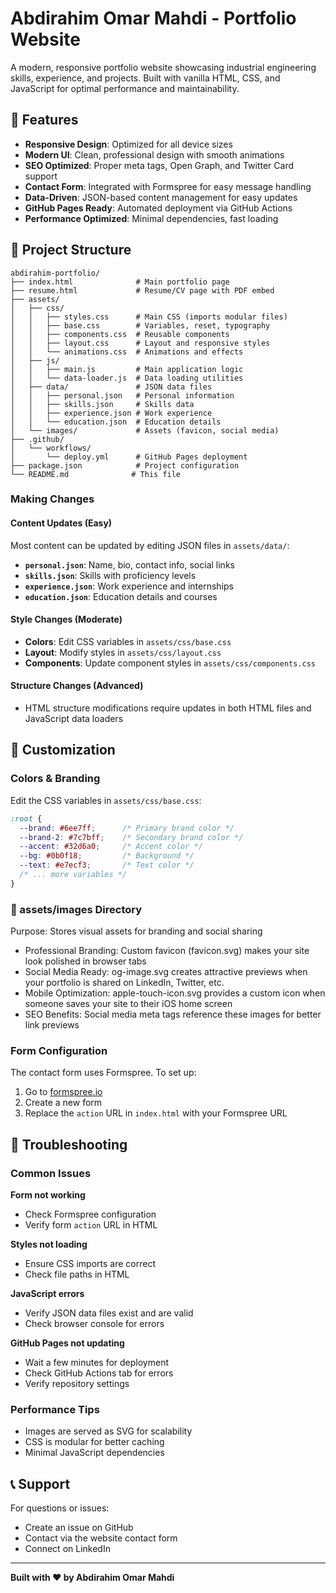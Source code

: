 # Abdirahim Omar Mahdi - Portfolio Website

A modern, responsive portfolio website showcasing industrial engineering skills, experience, and projects. Built with vanilla HTML, CSS, and JavaScript for optimal performance and maintainability.

## 🚀 Features

- **Responsive Design**: Optimized for all device sizes
- **Modern UI**: Clean, professional design with smooth animations
- **SEO Optimized**: Proper meta tags, Open Graph, and Twitter Card support
- **Contact Form**: Integrated with Formspree for easy message handling
- **Data-Driven**: JSON-based content management for easy updates
- **GitHub Pages Ready**: Automated deployment via GitHub Actions
- **Performance Optimized**: Minimal dependencies, fast loading

## 📁 Project Structure

```
abdirahim-portfolio/
├── index.html              # Main portfolio page
├── resume.html             # Resume/CV page with PDF embed
├── assets/
│   ├── css/
│   │   ├── styles.css      # Main CSS (imports modular files)
│   │   ├── base.css        # Variables, reset, typography
│   │   ├── components.css  # Reusable components
│   │   ├── layout.css      # Layout and responsive styles
│   │   └── animations.css  # Animations and effects
│   ├── js/
│   │   ├── main.js         # Main application logic
│   │   └── data-loader.js  # Data loading utilities
│   ├── data/               # JSON data files
│   │   ├── personal.json   # Personal information
│   │   ├── skills.json     # Skills data
│   │   ├── experience.json # Work experience
│   │   └── education.json  # Education details
│   └── images/             # Assets (favicon, social media)
├── .github/
│   └── workflows/
│       └── deploy.yml      # GitHub Pages deployment
├── package.json            # Project configuration
└── README.md              # This file
```

### Making Changes

#### Content Updates (Easy)
Most content can be updated by editing JSON files in `assets/data/`:

- **`personal.json`**: Name, bio, contact info, social links
- **`skills.json`**: Skills with proficiency levels
- **`experience.json`**: Work experience and internships
- **`education.json`**: Education details and courses

#### Style Changes (Moderate)
- **Colors**: Edit CSS variables in `assets/css/base.css`
- **Layout**: Modify styles in `assets/css/layout.css`
- **Components**: Update component styles in `assets/css/components.css`

#### Structure Changes (Advanced)
- HTML structure modifications require updates in both HTML files and JavaScript data loaders

## 🎨 Customization

### Colors & Branding
Edit the CSS variables in `assets/css/base.css`:
```css
:root {
  --brand: #6ee7ff;      /* Primary brand color */
  --brand-2: #7c7bff;    /* Secondary brand color */
  --accent: #32d6a0;     /* Accent color */
  --bg: #0b0f18;         /* Background */
  --text: #e7ecf3;       /* Text color */
  /* ... more variables */
}
```

### 📸 assets/images Directory
Purpose: Stores visual assets for branding and social sharing

- Professional Branding: Custom favicon (favicon.svg) makes your site look polished in browser tabs
- Social Media Ready: og-image.svg creates attractive previews when your portfolio is shared on LinkedIn, Twitter, etc.
- Mobile Optimization: apple-touch-icon.svg provides a custom icon when someone saves your site to their iOS home screen
- SEO Benefits: Social media meta tags reference these images for better link previews


### Form Configuration
The contact form uses Formspree. To set up:
1. Go to [formspree.io](https://formspree.io)
2. Create a new form
3. Replace the `action` URL in `index.html` with your Formspree URL

## 🔧 Troubleshooting

### Common Issues

**Form not working**
- Check Formspree configuration
- Verify form `action` URL in HTML

**Styles not loading**
- Ensure CSS imports are correct
- Check file paths in HTML

**JavaScript errors**
- Verify JSON data files exist and are valid
- Check browser console for errors

**GitHub Pages not updating**
- Wait a few minutes for deployment
- Check GitHub Actions tab for errors
- Verify repository settings

### Performance Tips
- Images are served as SVG for scalability
- CSS is modular for better caching
- Minimal JavaScript dependencies



## 📞 Support

For questions or issues:
- Create an issue on GitHub
- Contact via the website contact form
- Connect on LinkedIn

---

**Built with ❤️ by Abdirahim Omar Mahdi**
